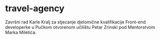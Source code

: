 # travel-agency
Završni rad Karle Kralj za stjecanje djelomične kvalifikacije Front-end developerke u Pučkom otvorenom učilištu Petar Zrinski pod Mentorstvom Marka Miletića.
